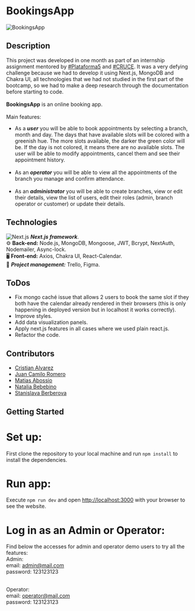 # BookingsApp

![BookingsApp](https://raw.githubusercontent.com/romerocam/cruce/main/public/calendar.png)

## Description
This project was developed in one month as part of an internship assignment mentored by [#Plataforma5](https://www.plataforma5.la/) and [#CRUCE](https://www.e-cruce.com/). It was a very defying challenge because we had to develop it using Next.js, MongoDB and Chakra UI, all technologies that we had not studied in the first part of the bootcamp, so we had to make a deep research through the documentation before starting to code.<br/><br/>
**BookingsApp** is an online booking app.<br/><br/>
Main features:<br/>
- As a ***user*** you will be able to book appointments by selecting a branch, month and day. The days that have available slots will be colored with a greenish hue. The more slots available, the darker the green color will be. If the day is not colored, it means there are no available slots. The user will be able to modify appointments, cancel them and see their appointment history.<br/><br/>
- As an ***operator*** you will be able to view all the appointments of the branch you manage and confirm attendance.<br/><br/>
- As an ***administrator*** you will be able to create branches, view or edit their details, view the list of users, edit their roles (admin, branch operator or customer) or update their details.<br/> 

## Technologies
![Next.js](https://upload.wikimedia.org/wikipedia/commons/8/8e/Nextjs-logo.svg)
***Next.js framework***.<br/>
⚙️ **Back-end:** Node.js, MongoDB, Mongoose, JWT, Bcrypt, NextAuth, Nodemailer, Async-lock.<br/>
🖥️ **Front-end:** Axios, Chakra UI, React-Calendar.<br/>
📝 ***Project management:*** Trello, Figma.<br/>

## ToDos
- Fix mongo caché issue that allows 2 users to book the same slot if they both have the calendar already rendered in their browsers (this is only happening in deployed version but in localhost it works correctly).
- Improve styles.
- Add data visualization panels.
- Apply next.js features in all cases where we used plain react.js. 
- Refactor the code.


## Contributors
- [Cristian Alvarez](https://github.com/Cris-Alvarez09)
- [Juan Camilo Romero](https://github.com/romerocam)
- [Matias Abossio](https://github.com/Agrossio)
- [Natalia Bebebino](https://github.com/NataliaBebebino)
- [Stanislava Berberova](https://github.com/sberberova)

## Getting Started
# Set up:
First clone the repository to your local machine and run ```npm install``` to install the dependencies.

# Run app:
Execute ```npm run dev``` and open [http://localhost:3000](http://localhost:3000) with your browser to see the website.

# Log in as an Admin or Operator:
Find below the accesses for admin and operator demo users to try all the features: <br/>
Admin:<br/>
email: admin@mail.com<br/>
password: 123123123<br/><br/>

Operator:<br/>
email: operator@mail.com<br/>
password: 123123123<br/>
